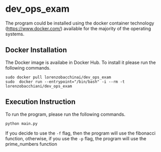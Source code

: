 # dev_ops_exam

The program could be installed using the docker container technology (https://www.docker.com/) available for the majority of the operating systems.

## Docker Installation

The Docker image is availabe in Docker Hub. To install it please run the following commands.

```
sudo docker pull lorenzobacchinai/dev_ops_exam
sudo  docker run --entrypoint="/bin/bash" -i --rm -t lorenzobacchiani/dev_ops_exam
```

## Execution Instruction

To run the program, please run the following commands. 

```
python main.py
```

If you decide to use the ```-f``` flag, then the program will use the fibonacci function, otherwise, if you use the ```-p``` flag, the program will use the prime_numbers function
